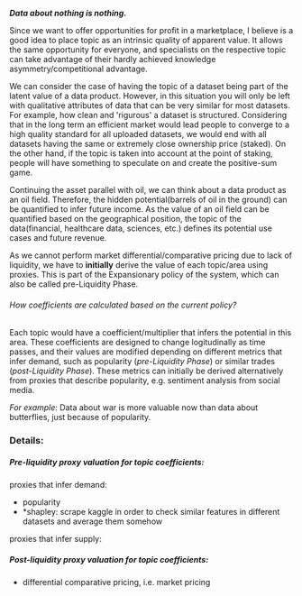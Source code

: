 ***Data about nothing is nothing.***

Since we want to offer opportunities for profit in a marketplace, I believe is a good idea to place topic as an intrinsic quality of apparent value. It allows the same opportunity for everyone, and specialists on the respective topic can take advantage of their hardly achieved knowledge asymmetry/competitional advantage.

We can consider the case of having the topic of a dataset being part of the latent value of a data product. However, in this situation you will only be left with qualitative attributes of data that can be very similar for most datasets. For example, how clean and 'rigurous' a dataset is structured. Considering that in the long term an efficient market would lead people to converge to a high quality standard for all uploaded datasets, we would end with all datasets having the same or extremely close ownership price (staked). On the other hand, if the topic is taken into account at the point of staking, people will have something to speculate on and create the positive-sum game.

Continuing the asset parallel with oil, we can think about a data product as an oil field. Therefore, the hidden potential(barrels of oil in the ground) can be quantified to infer future income. As the value of an oil field can be quantified based on the geographical position, the topic of the data(financial, healthcare data, sciences, etc.) defines its potential use cases and future revenue.

As we cannot perform market differential/comparative pricing due to lack of liquidity, we have to **initially** derive the value of each topic/area using proxies. This is part of the Expansionary policy of the system, which can also be called pre-Liquidity Phase.


###### How coefficients are calculated based on the current policy?

Each topic would have a coefficient/multiplier that infers the potential in this area. These coefficients are designed to change logitudinally as time passes, and their values are modified depending on different metrics that infer demand, such as popularity (*pre-Liquidity Phase*) or similar trades (*post-Liquidity Phase*). These metrics can initially be derived alternatively from proxies that describe popularity, e.g. sentiment analysis from social media.

*For example*: Data about war is more valuable now than data about butterflies, just because of popularity. 



### Details:

##### Pre-liquidity proxy valuation for topic coefficients:
proxies that infer demand:
- popularity
- *shapley: scrape kaggle in order to check similar features in different datasets and average them somehow

proxies that infer supply:


##### Post-liquidity proxy valuation for topic coefficients:
- differential comparative pricing, i.e. market pricing